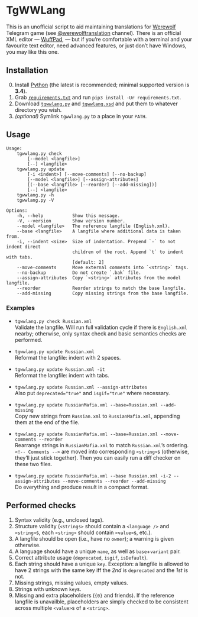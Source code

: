 # TgWWLang

This is an unofficial script to aid maintaining translations for [Werewolf][werewolf] Telegram game
(see [@werewolftranslation][translation] channel). There is an official XML editor —
[WuffPad][wuffpad], — but if you’re comfortable with a terminal and your favourite text editor, need
advanced features, or just don’t have Windows, you may like this one.

[werewolf]:    https://github.com/GreyWolfDev/Werewolf
[translation]: https://t.me/werewolftranslation
[wuffpad]:     https://telegra.ph/WuffPad-05-18


## Installation

0. Install [Python][python] (the latest is recommended; minimal supported version is **3.4**).
1. Grab [`requirements.txt`][requirements] and run `pip3 install -Ur requirements.txt`.
2. Download [`tgwwlang.py`][tgwwlang-py] and [`tgwwlang.xsd`][tgwwlang-xsd] and put them to whatever
   directory you wish.
3. _(optional)_ Symlink `tgwwlang.py` to a place in your `PATH`.

[python]:       https://www.python.org/downloads/
[requirements]: https://raw.githubusercontent.com/CordarionTheGrey/TgWWLang/master/requirements.txt
[tgwwlang-py]:  https://raw.githubusercontent.com/CordarionTheGrey/TgWWLang/master/tgwwlang.py
[tgwwlang-xsd]: https://raw.githubusercontent.com/CordarionTheGrey/TgWWLang/master/tgwwlang.xsd


## Usage

<!-- [[[cog import tgwwlang; cog.outl("```%s```" % tgwwlang.__doc__)]]] -->
```
Usage:
    tgwwlang.py check
        [--model <langfile>]
        [--] <langfile>
    tgwwlang.py update
        [-i <indent>] [--move-comments] [--no-backup]
        [--model <langfile>] [--assign-attributes]
        [(--base <langfile> [--reorder] [--add-missing])]
        [--] <langfile>
    tgwwlang.py -h
    tgwwlang.py -V

Options:
    -h, --help           Show this message.
    -V, --version        Show version number.
    --model <langfile>   The reference langfile (English.xml).
    --base <langfile>    A langfile where additional data is taken from.
    -i, --indent <size>  Size of indentation. Prepend `-` to not indent direct
                         children of the root. Append `t` to indent with tabs.
                         [default: 2]
    --move-comments      Move external comments into `<string>` tags.
    --no-backup          Do not create `.bak` file.
    --assign-attributes  Copy `<string>` attributes from the model langfile.
    --reorder            Reorder strings to match the base langfile.
    --add-missing        Copy missing strings from the base langfile.
```
<!-- [[[end]]] (checksum: c24560bbe0d07c7e18428168c279dd1d) -->


### Examples

*   `tgwwlang.py check Russian.xml`  
    Validate the langfile. Will run full validation cycle if there is `English.xml` nearby;
    otherwise, only syntax check and basic semantics checks are performed.

*   `tgwwlang.py update Russian.xml`  
    Reformat the langfile: indent with 2 spaces.

*   `tgwwlang.py update Russian.xml -it`  
    Reformat the langfile: indent with tabs.

*   `tgwwlang.py update Russian.xml --assign-attributes`  
    Also put `deprecated="true"` and `isgif="true"` where necessary.

*   `tgwwlang.py update RussianMafia.xml --base=Russian.xml --add-missing`  
    Copy new strings from `Russian.xml` to `RussianMafia.xml`, appending them at the end
    of the file.

*   `tgwwlang.py update RussianMafia.xml --base=Russian.xml --move-comments --reorder`  
    Rearrange strings in `RussianMafia.xml` to match `Russian.xml`’s ordering. `<!-- Comments -->`
    are moved into corresponding `<string>`s (otherwise, they’ll just stick together). Then you can
    easily run a diff checker on these two files.

*   `tgwwlang.py update RussianMafia.xml --base Russian.xml -i-2 --assign-attributes --move-comments
    --reorder --add-missing`  
    Do everything and produce result in a compact format.


## Performed checks

1. Syntax validity (e.g., unclosed tags).
2. Structure validity (`<strings>` should contain a `<language />` and `<string>`s, each `<string>`
   should contain `<value>`s, etc.).
3. A langfile should be open (i.e., have no `owner`); a warning is given otherwise.
4. A language should have a unique `name`, as well as `base`+`variant` pair.
5. Correct attribute usage (`deprecated`, `isgif`, `isDefault`).
6. Each string should have a unique `key`. Exception: a langfile is allowed to have 2 strings with
   the same key iff the _2nd_ is `deprecated` and the _1st_ is not.
7. Missing strings, missing values, empty values.
8. Strings with unknown `key`s.
9. Missing and extra placeholders (`{0}` and friends). If the reference langfile is unavailble,
   placeholders are simply checked to be consistent across multiple `<value>`s of a `<string>`.
